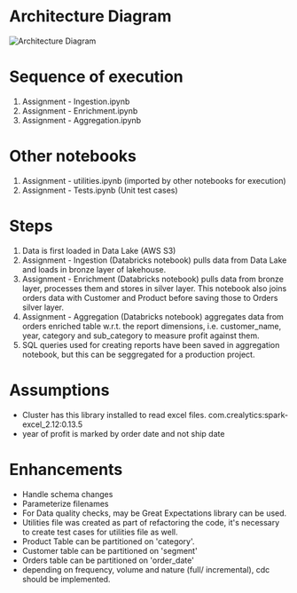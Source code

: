 # Architecture Diagram

![Architecture Diagram](image.png)


# Sequence of execution

1. Assignment - Ingestion.ipynb
2. Assignment - Enrichment.ipynb
3. Assignment - Aggregation.ipynb

# Other notebooks

1. Assignment - utilities.ipynb (imported by other notebooks for execution)
2. Assignment - Tests.ipynb (Unit test cases)

# Steps

1. Data is first loaded in Data Lake (AWS S3)
2. Assignment - Ingestion (Databricks notebook) pulls data from Data Lake and loads in bronze layer of lakehouse.
3. Assignment - Enrichment (Databricks notebook) pulls data from bronze layer, processes them and stores in silver layer. This notebook also joins orders data with Customer and Product before saving those to Orders silver layer.
4. Assignment - Aggregation (Databricks notebook) aggregates data from orders enriched table w.r.t. the report dimensions, i.e. customer_name, year, category and sub_category to measure profit against them.
5. SQL queries used for creating reports have been saved in aggregation notebook, but this can be seggregated for a production project.

# Assumptions

- Cluster has this library installed to read excel files. com.crealytics:spark-excel_2.12:0.13.5
- year of profit is marked by order date and not ship date


# Enhancements

- Handle schema changes
- Parameterize filenames
- For Data quality checks, may be Great Expectations library can be used.
- Utilities file was created as part of refactoring the code, it's necessary to create test cases for utilities file as well.
- Product Table can be partitioned on 'category'.
- Customer table can be partitioned on 'segment'
- Orders table can be partitioned on 'order_date' 
- depending on frequency, volume and nature (full/ incremental), cdc should be implemented.